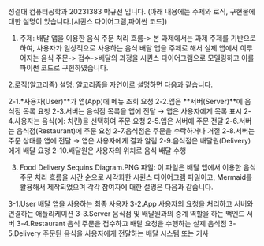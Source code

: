 성결대 컴퓨터공학과 20231383 박규선 입니다.
(아래 내용에는 주제와 로직, 구현물에 대한 설명이 있습니다.[시퀸스 다이어그램,파이썬 코드])

1. 주제: 배달 앱을 이용한 음식 주문 처리 흐름-> 본 과제에서는 과제 주제를 기반으로 하여, 사용자가 일상적으로 사용하는 음식 배달 앱을 주제로 해서
         실제 앱에서 이루어지는 음식 주문-> 접수->배달의 과정을 시퀸스 다이어그램으로 모델링하고 이를 파이썬 코드로 구현하였습니다.

2.로직(알고리즘) 설명: 알고리즘을 자연어로 설명하면 다음과 같습니다.

2-1.*사용자(User)**가 앱(App)에 메뉴 조회 요청
2-2.앱은 **서버(Server)**에 음식점 목록 요청
2-3.서버는 음식점 목록을 앱에 전달 → 앱은 사용자에게 목록 표시
2-4.사용자는 음식(예: 치킨)을 선택하여 주문 요청
2-5.앱은 서버에 주문 전달
2-6.서버는 음식점(Restaurant)에 주문 요청
2-7.음식점은 주문을 수락하거나 거절
2-8.서버는 주문 상태를 앱에 전달 → 앱은 사용자에게 결과 알림
2-9.음식점은 배달원(Delivery)에게 배달 요청
2-10.배달원은 사용자의 위치로 음식 배달 수행

 3. Food Delivery Sequins Diagram.PNG 파일: 이 파일은 배달 앱에서 이용한 음식 주문 처리 흐름을 시간 순으로 시각화한 시퀸스 다이어그램 파일이고,
                                            Mermaid를 활용해서 제작되었으며 각각 참여자에 대한 설명은 다음과 같습니다.

3-1.User	배달 앱을 사용하는 최종 사용자
3-2.App	사용자의 요청을 처리하고 서버와 연결하는 애플리케이션
3-3.Server	음식점 및 배달원과의 중계 역할을 하는 백엔드 서버
3-4.Restaurant	음식 주문을 접수하고 배달 요청을 수행하는 실제 음식점
3-5.Delivery	주문된 음식을 사용자에게 전달하는 배달 시스템 또는 기사
